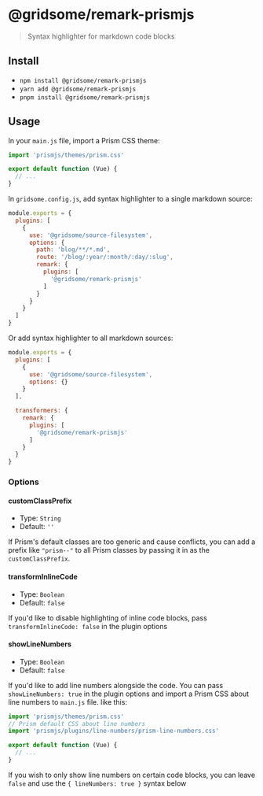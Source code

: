 # @gridsome/remark-prismjs

> Syntax highlighter for markdown code blocks

## Install

- `npm install @gridsome/remark-prismjs`
- `yarn add @gridsome/remark-prismjs`
- `pnpm install @gridsome/remark-prismjs`

## Usage

In your `main.js` file, import a Prism CSS theme:

```js
import 'prismjs/themes/prism.css'

export default function (Vue) {
  // ...
}
```

In `gridsome.config.js`, add syntax highlighter to a single markdown source:

```js
module.exports = {
  plugins: [
    {
      use: '@gridsome/source-filesystem',
      options: {
        path: 'blog/**/*.md',
        route: '/blog/:year/:month/:day/:slug',
        remark: {
          plugins: [
            '@gridsome/remark-prismjs'
          ]
        }
      }
    }
  ]
}
```

Or add syntax highlighter to all markdown sources:

```js
module.exports = {
  plugins: [
    {
      use: '@gridsome/source-filesystem',
      options: {}
    }
  ],

  transformers: {
    remark: {
      plugins: [
        '@gridsome/remark-prismjs'
      ]
    }
  }
}
```

### Options

#### customClassPrefix

- Type: `String`
- Default: `''`

If Prism's default classes are too generic and cause conflicts, you can add a prefix like `"prism--"` to all Prism
classes by passing it in as the `customClassPrefix`.

#### transformInlineCode

- Type: `Boolean`
- Default: `false`

If you'd like to disable highlighting of inline code blocks, pass `transformInlineCode: false` in the plugin options

#### showLineNumbers

- Type: `Boolean`
- Default: `false`

If you'd like to add line numbers alongside the code. You can pass `showLineNumbers: true` in the plugin options and import a Prism CSS about line numbers to `main.js` file. like this:

```js
import 'prismjs/themes/prism.css'
// Prism default CSS about line numbers
import 'prismjs/plugins/line-numbers/prism-line-numbers.css'

export default function (Vue) {
  // ...
}
```

If you wish to only show line numbers on certain code blocks, you can leave `false` and use the `{ lineNumbers: true }` syntax below
